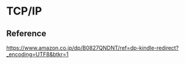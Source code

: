 # TCP/IP

## Reference

https://www.amazon.co.jp/dp/B0827QNDNT/ref=dp-kindle-redirect?_encoding=UTF8&btkr=1
